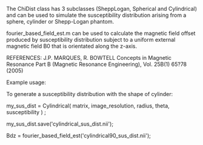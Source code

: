 The ChiDist class has 3 subclasses (SheppLogan, Spherical and Cylindrical) and can be used to simulate the susceptibility distribution arising from a sphere, cylinder or Shepp-Logan phantom. 

fourier_based_field_est.m can be used to calculate the magnetic field offset produced by susceptibility distribution subject to a uniform external magnetic field B0 that is orientated along the z-axis.

REFERENCES: J.P. MARQUES, R. BOWTELL Concepts in Magnetic Resonance Part B (Magnetic Resonance Engineering), Vol. 25B(1) 65?78 (2005)

Example usage:

To generate a susceptibility distribution with the shape of cylinder:

my_sus_dist = Cylindrical( matrix, image_resolution, radius, theta, susceptibility ) ;

my_sus_dist.save('cylindrical_sus_dist.nii');

Bdz = fourier_based_field_est('cylindrical90_sus_dist.nii');
